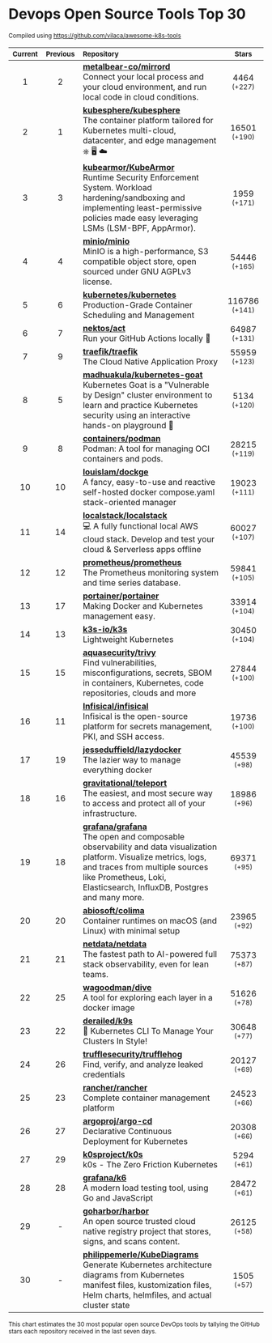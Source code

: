 # Devops Open Source Tools Top 30
<sup>Compiled using https://github.com/vilaca/awesome-k8s-tools</sup>
<div align="center">

|<sub>Current</sub>|<sub>Previous</sub>|<sub>Repository</sub>|<sub>Stars</sub>|
|:---:|:---:|:---|:---:|
|1|2|[**metalbear-co/mirrord**](https://github.com/metalbear-co/mirrord)<br/>Connect your local process and your cloud environment, and run local code in cloud conditions.|4464 <sup>(+227)</sup>|
|2|1|[**kubesphere/kubesphere**](https://github.com/kubesphere/kubesphere)<br/>The container platform tailored for Kubernetes multi-cloud, datacenter, and edge management ⎈ 🖥 ☁️|16501 <sup>(+190)</sup>|
|3|3|[**kubearmor/KubeArmor**](https://github.com/kubearmor/KubeArmor)<br/>Runtime Security Enforcement System. Workload hardening/sandboxing and implementing least-permissive policies made easy leveraging LSMs (LSM-BPF, AppArmor).|1959 <sup>(+171)</sup>|
|4|4|[**minio/minio**](https://github.com/minio/minio)<br/>MinIO is a high-performance, S3 compatible object store, open sourced under GNU AGPLv3 license.|54446 <sup>(+165)</sup>|
|5|6|[**kubernetes/kubernetes**](https://github.com/kubernetes/kubernetes)<br/>Production-Grade Container Scheduling and Management|116786 <sup>(+141)</sup>|
|6|7|[**nektos/act**](https://github.com/nektos/act)<br/>Run your GitHub Actions locally 🚀|64987 <sup>(+131)</sup>|
|7|9|[**traefik/traefik**](https://github.com/traefik/traefik)<br/>The Cloud Native Application Proxy|55959 <sup>(+123)</sup>|
|8|5|[**madhuakula/kubernetes-goat**](https://github.com/madhuakula/kubernetes-goat)<br/>Kubernetes Goat is a "Vulnerable by Design" cluster environment to learn and practice Kubernetes security using an interactive hands-on playground 🚀|5134 <sup>(+120)</sup>|
|9|8|[**containers/podman**](https://github.com/containers/podman)<br/>Podman: A tool for managing OCI containers and pods.|28215 <sup>(+119)</sup>|
|10|10|[**louislam/dockge**](https://github.com/louislam/dockge)<br/>A fancy, easy-to-use and reactive self-hosted docker compose.yaml stack-oriented manager|19023 <sup>(+111)</sup>|
|11|14|[**localstack/localstack**](https://github.com/localstack/localstack)<br/>💻 A fully functional local AWS cloud stack. Develop and test your cloud & Serverless apps offline|60027 <sup>(+107)</sup>|
|12|12|[**prometheus/prometheus**](https://github.com/prometheus/prometheus)<br/>The Prometheus monitoring system and time series database.|59841 <sup>(+105)</sup>|
|13|17|[**portainer/portainer**](https://github.com/portainer/portainer)<br/>Making Docker and Kubernetes management easy.|33914 <sup>(+104)</sup>|
|14|13|[**k3s-io/k3s**](https://github.com/k3s-io/k3s)<br/>Lightweight Kubernetes|30450 <sup>(+104)</sup>|
|15|15|[**aquasecurity/trivy**](https://github.com/aquasecurity/trivy)<br/>Find vulnerabilities, misconfigurations, secrets, SBOM in containers, Kubernetes, code repositories, clouds and more|27844 <sup>(+100)</sup>|
|16|11|[**Infisical/infisical**](https://github.com/Infisical/infisical)<br/>Infisical is the open-source platform for secrets management, PKI, and SSH access.|19736 <sup>(+100)</sup>|
|17|19|[**jesseduffield/lazydocker**](https://github.com/jesseduffield/lazydocker)<br/>The lazier way to manage everything docker|45539 <sup>(+98)</sup>|
|18|16|[**gravitational/teleport**](https://github.com/gravitational/teleport)<br/>The easiest, and most secure way to access and protect all of your infrastructure.|18986 <sup>(+96)</sup>|
|19|18|[**grafana/grafana**](https://github.com/grafana/grafana)<br/>The open and composable observability and data visualization platform. Visualize metrics, logs, and traces from multiple sources like Prometheus, Loki, Elasticsearch, InfluxDB, Postgres and many more. |69371 <sup>(+95)</sup>|
|20|20|[**abiosoft/colima**](https://github.com/abiosoft/colima)<br/>Container runtimes on macOS (and Linux) with minimal setup|23965 <sup>(+92)</sup>|
|21|21|[**netdata/netdata**](https://github.com/netdata/netdata)<br/>The fastest path to AI-powered full stack observability, even for lean teams.|75373 <sup>(+87)</sup>|
|22|25|[**wagoodman/dive**](https://github.com/wagoodman/dive)<br/>A tool for exploring each layer in a docker image|51626 <sup>(+78)</sup>|
|23|22|[**derailed/k9s**](https://github.com/derailed/k9s)<br/>🐶 Kubernetes CLI To Manage Your Clusters In Style!|30648 <sup>(+77)</sup>|
|24|26|[**trufflesecurity/trufflehog**](https://github.com/trufflesecurity/trufflehog)<br/>Find, verify, and analyze leaked credentials|20127 <sup>(+69)</sup>|
|25|23|[**rancher/rancher**](https://github.com/rancher/rancher)<br/>Complete container management platform|24523 <sup>(+66)</sup>|
|26|27|[**argoproj/argo-cd**](https://github.com/argoproj/argo-cd)<br/>Declarative Continuous Deployment for Kubernetes|20308 <sup>(+66)</sup>|
|27|29|[**k0sproject/k0s**](https://github.com/k0sproject/k0s)<br/>k0s - The Zero Friction Kubernetes|5294 <sup>(+61)</sup>|
|28|28|[**grafana/k6**](https://github.com/grafana/k6)<br/>A modern load testing tool, using Go and JavaScript|28472 <sup>(+61)</sup>|
|29|-|[**goharbor/harbor**](https://github.com/goharbor/harbor)<br/>An open source trusted cloud native registry project that stores, signs, and scans content.|26125 <sup>(+58)</sup>|
|30|-|[**philippemerle/KubeDiagrams**](https://github.com/philippemerle/KubeDiagrams)<br/>Generate Kubernetes architecture diagrams from Kubernetes manifest files, kustomization files, Helm charts, helmfiles, and actual cluster state|1505 <sup>(+57)</sup>|


</div>

<sub>This chart estimates the 30 most popular open source DevOps tools by tallying the GitHub stars each repository received in the last seven days.</sub>

